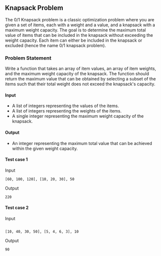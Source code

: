 ## Knapsack Problem

The 0/1 Knapsack problem is a classic optimization problem where you are given a set of items, each with a weight and a value, and a knapsack with a maximum weight capacity. The goal is to determine the maximum total value of items that can be included in the knapsack without exceeding the weight capacity. Each item can either be included in the knapsack or excluded (hence the name 0/1 knapsack problem).

### Problem Statement

Write a function that takes an array of item values, an array of item weights, and the maximum weight capacity of the knapsack. The function should return the maximum value that can be obtained by selecting a subset of the items such that their total weight does not exceed the knapsack's capacity.

#### Input
- A list of integers representing the values of the items.
- A list of integers representing the weights of the items.
- A single integer representing the maximum weight capacity of the knapsack.

#### Output
- An integer representing the maximum total value that can be achieved within the given weight capacity.


#### Test case 1

Input

```
[60, 100, 120], [10, 20, 30], 50

```

Output

```
220

```

#### Test case 2

Input

```

[10, 40, 30, 50], [5, 4, 6, 3], 10

```

Output

```
90

```
